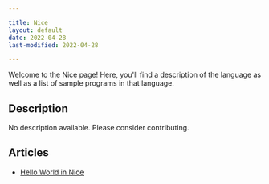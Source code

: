```yaml
---

title: Nice
layout: default
date: 2022-04-28
last-modified: 2022-04-28

---
```


Welcome to the Nice page! Here, you'll find a description of the language as well as a list of sample programs in that language.

## Description

No description available. Please consider contributing.

## Articles

- [Hello World in Nice](https://sampleprograms.io/projects/hello-world/nice)